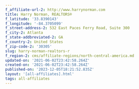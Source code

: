 ```yaml
---
f_affiliate-url-2: http://www.harrynorman.com
title: Harry Norman, REALTORS®
f_latitude: '33.8390143'
f_longitude: '-84.3705099'
f_street-address-2: 532 East Paces Ferry Road, Suite 300­
f_city-2: Atlanta­
f_state-addbreviated-2: GA­
f_country-2: United States
f_zip-code-2: '30305'
slug: harry-norman-realtors-r
f_region-2: cms/affiliate-regions/north-central-america.md
updated-on: '2021-06-02T23:42:58.264Z'
created-on: '2021-06-02T23:42:58.264Z'
published-on: '2023-12-05T18:21:52.835Z'
layout: '[all-affiliates].html'
tags: all-affiliates
---
```



